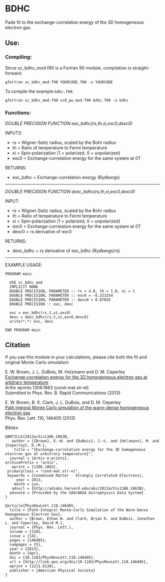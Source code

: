 BDHC
====

Pade fit to the exchange-correlation energy of the 3D homogeneous electron gas.

## Use:

### Compiling:

Since xc_bdhc_mod.f90 is a Fortran 90 module, compilation is straight-forward:

`gfortran xc_bdhc_mod.f90 YOURCODE.f90 -o YOURCODE`

To compile the example `bdhc.f90`:

`gfortran xc_bdhc_mod.f90 xc0_pw_mod.f90 bdhc.f90 -o bdhc`

### Functions:

*DOUBLE PRECISION FUNCTION exc_bdhc(rs,th,xi,exc0,dexc0)*

INPUTS:
* rs = Wigner-Seitz radius, scaled by the Bohr radius
* th = Ratio of temperature to Fermi temperature
* xi = Spin-polarization (1 = polarized, 0 = unpolarized)
* exc0 = Exchange-correlation energy for the same system at 0T

RETURNS:
* exc_bdhc = Exchange-correlation energy (Rydbergs)

---

*DOUBLE PRECISION FUNCTION dexc_bdhc(rs,th,xi,exc0,dexc0)*

INPUT:
* rs = Wigner-Seitz radius, scaled by the Bohr radius
* th = Ratio of temperature to Fermi temperature
* xi = Spin-polarization (1 = polarized, 0 = unpolarized)
* exc0 = Exchange-correlation energy for the same system at 0T
* dexc0 = rs derivative of exc0

RETURNS:
* dexc_bdhc = rs derivative of exc_bdhc (Rydbergs/rs)

---

EXAMPLE USAGE:

    PROGRAM main

      USE xc_bdhc_mod
      IMPLICIT NONE
      DOUBLE PRECISION, PARAMETER :: rs = 4.0, th = 1.0, xi = 1
      DOUBLE PRECISION, PARAMETER :: exc0 = -0.323254
      DOUBLE PRECISION, PARAMETER :: dexc0 = 0.07655
      DOUBLE PRECISION :: exc, dexc

      exc = exc_bdhc(rs,t,xi,exc0)
      dexc = dexc_bdhc(rs,t,xi,exc0,dexc0)
      write(*,*) exc, dexc

    END PROGRAM main

## Citation

If you use this module in your calculations, please cite both the fit and original Monte Carlo simulation:

  E. W. Brown, J. L. DuBois, M. Holzmann and D. M. Ceperley  
  [Exchange-correlation energy for the 3D homogeneous electron gas at arbitrary temperature](http://arxiv.org/abs/1306.1863)  
  ArXiv eprints 1306.1863 (cond-mat.str-el)  
  Submitted to Phys. Rev. B. Rapid Communications (2013)

  E. W. Brown, B. K. Clark, J. L. DuBois, and D. M. Ceperley  
  [Path Integral Monte Carlo simulation of the warm-dense homogeneous electron gas](http://prl.aps.org/abstract/PRL/v110/i14/e146405)  
  Phys. Rev. Lett. 110, 146405 (2013)

Bibtex:

    @ARTICLE{2013arXiv1306.1863B,
       author = {{Brown}, E.~W. and {DuBois}, J.~L. and {Holzmann}, M. and {Ceperley}, D.~M.},
        title = "{Exchange-correlation energy for the 3D homogeneous electron gas at arbitrary temperature}",
      journal = {ArXiv e-prints},
    archivePrefix = "arXiv",
       eprint = {1306.1863},
     primaryClass = "cond-mat.str-el",
     keywords = {Condensed Matter - Strongly Correlated Electrons},
         year = 2013,
        month = jun,
       adsurl = {http://adsabs.harvard.edu/abs/2013arXiv1306.1863B},
      adsnote = {Provided by the SAO/NASA Astrophysics Data System}
    }

    @article{PhysRevLett.110.146405,
      title = {Path-Integral Monte~Carlo Simulation of the Warm Dense Homogeneous Electron Gas},
      author = {Brown, Ethan W. and Clark, Bryan K. and DuBois, Jonathan L. and Ceperley, David M.},
      journal = {Phys. Rev. Lett.},
      volume = {110},
      issue = {14},
      pages = {146405},
      numpages = {5},
      year = {2013},
      month = {Apr},
      doi = {10.1103/PhysRevLett.110.146405},
      url = {http://link.aps.org/doi/10.1103/PhysRevLett.110.146405},
      eprint = {1211.6130},
      publisher = {American Physical Society}
    }

